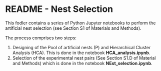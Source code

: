 # README - Nest Selection

This fodler contains a series of Python Jupyter notebooks to perform the artificial nest selection (see Section S1 of Materials and Methods). 

The process comprises two steps:

1. Designing of the Pool of artificial nests (P) and Hierarchical Cluster Analysis (HCA). This is done in the notebook **HCA_analysis.ipynb**.
2. Selection of the experimental nest pairs (See Section S1.D of Material and Methods) which is done in the notebook **NEst_selection.ipynb**.